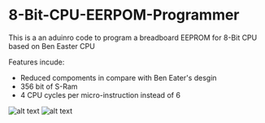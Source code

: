# 8-Bit-CPU-EERPOM-Programmer
This is a an aduinro code to program a breadboard EEPROM for 8-Bit CPU based on Ben Easter CPU 

Features incude:
* Reduced compoments in compare with Ben Eater's desgin
*  356 bit of S-Ram
* 4 CPU cycles per micro-instruction instead of 6


![alt text](https://github.com/HA4ever37/8-Bit-CPU-EERPOM-Prorammer/blob/master/IMG_20191224_224308.jpg)
![alt text](https://github.com/HA4ever37/8-Bit-CPU-EERPOM-Prorammer/blob/master/IMG_20200111_134529.jpg)
